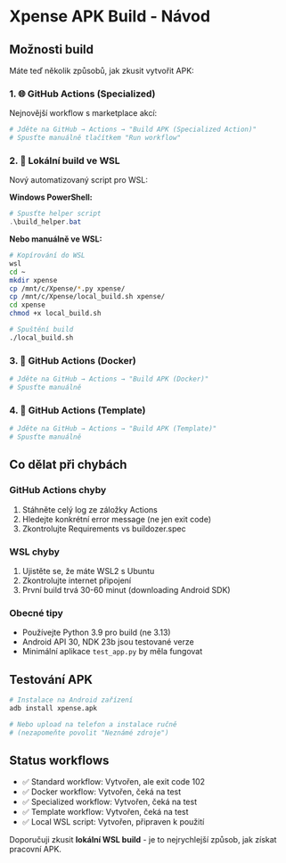 # Xpense APK Build - Návod

## Možnosti build

Máte teď několik způsobů, jak zkusit vytvořit APK:

### 1. 🌐 GitHub Actions (Specialized)
Nejnovější workflow s marketplace akcí:
```bash
# Jděte na GitHub → Actions → "Build APK (Specialized Action)"
# Spusťte manuálně tlačítkem "Run workflow"
```

### 2. 🐧 Lokální build ve WSL
Nový automatizovaný script pro WSL:

**Windows PowerShell:**
```powershell
# Spusťte helper script
.\build_helper.bat
```

**Nebo manuálně ve WSL:**
```bash
# Kopírování do WSL
wsl
cd ~
mkdir xpense
cp /mnt/c/Xpense/*.py xpense/
cp /mnt/c/Xpense/local_build.sh xpense/
cd xpense
chmod +x local_build.sh

# Spuštění build
./local_build.sh
```

### 3. 🐳 GitHub Actions (Docker)
```bash
# Jděte na GitHub → Actions → "Build APK (Docker)"
# Spusťte manuálně
```

### 4. 🔧 GitHub Actions (Template)  
```bash
# Jděte na GitHub → Actions → "Build APK (Template)"
# Spusťte manuálně
```

## Co dělat při chybách

### GitHub Actions chyby
1. Stáhněte celý log ze záložky Actions
2. Hledejte konkrétní error message (ne jen exit code)
3. Zkontrolujte Requirements vs buildozer.spec

### WSL chyby
1. Ujistěte se, že máte WSL2 s Ubuntu
2. Zkontrolujte internet připojení
3. První build trvá 30-60 minut (downloading Android SDK)

### Obecné tipy
- Používejte Python 3.9 pro build (ne 3.13)
- Android API 30, NDK 23b jsou testované verze
- Minimální aplikace `test_app.py` by měla fungovat

## Testování APK
```bash
# Instalace na Android zařízení
adb install xpense.apk

# Nebo upload na telefon a instalace ručně
# (nezapomeňte povolit "Neznámé zdroje")
```

## Status workflows
- ✅ Standard workflow: Vytvořen, ale exit code 102
- ✅ Docker workflow: Vytvořen, čeká na test
- ✅ Specialized workflow: Vytvořen, čeká na test  
- ✅ Template workflow: Vytvořen, čeká na test
- ✅ Local WSL script: Vytvořen, připraven k použití

Doporučuji zkusit **lokální WSL build** - je to nejrychlejší způsob, jak získat pracovní APK.
